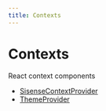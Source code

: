 ```yaml
---
title: Contexts
---
```


# Contexts

React context components

- [SisenseContextProvider](function.SisenseContextProvider.md)
- [ThemeProvider](function.ThemeProvider.md)
